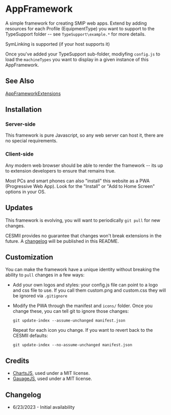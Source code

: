 # AppFramework

A simple framework for creating SMIP web apps. 
Extend by adding resources for each Profile (EquipmentType) you want to support to the TypeSupport folder -- see `TypeSupport\example.*` for more details. 

SymLinking is supported (if your host supports it)

Once you've added your TypeSupport sub-folder, modiyfing `config.js` to load the `machineTypes` you want to display in a given instance of this AppFramework.


## See Also

[AppFrameworkExtensions](https://github.com/cesmii/AppFrameworkExtensions)

## Installation

### Server-side

This framework is pure Javascript, so any web server can host it, there are no special requirements.

### Client-side

Any modern web browser should be able to render the framework -- its up to extension developers to ensure that remains true.

Most PCs and smart phones can also "install" this website as a PWA (Progressive Web App). Look for the "Install" or "Add to Home Screen" options in your OS.

## Updates

This framework is evolving, you will want to periodically `git pull` for new changes.

CESMII provides no guarantee that changes won't break extensions in the future. A [changelog](#changelog) will be published in this README.

## Customization

You can make the framework have a unique identity without breaking the ability to `pull` changes in a few ways:

- Add your own logos and styles: your config.js file can point to a logo and css file to use. If you call them custom.png and custom.css they will be ignored via `.gitignore`

- Modify the PWA through the manifest and `icons/` folder. Once you change these, you can tell git to ignore those changes:

    `git update-index --assume-unchanged manifest.json`

    Repeat for each icon you change.
    If you want to revert back to the CESMII defaults:

    `git update-index --no-assume-unchanged manifest.json`

## Credits

- [ChartsJS](https://github.com/chartjs/Chart.js), used under a MIT license.
- [GauageJS](https://bernii.github.io/gauge.js), used under a MIT license.

## Changelog

- 6/23/2023 - Initial availability